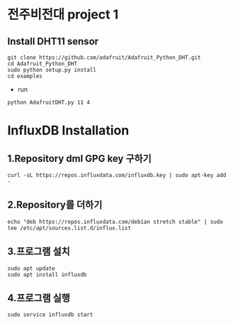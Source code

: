 #  전주비전대 project 1

## Install DHT11 sensor
```
git clone https://github.com/adafruit/Adafruit_Python_DHT.git
cd Adafruit_Python_DHT
sudo python setup.py install
cd examples
```
  - run
  ```
  python AdafruitDHT.py 11 4
  ```
  
# InfluxDB Installation
  ## 1.Repository dml  GPG key 구하기
  ```
  curl -sL https://repos.influxdata.com/influxdb.key | sudo apt-key add -
  ```
  ## 2.Repository를 더하기
  ```
  echo "deb https://repos.influxdata.com/debian stretch stable" | sudo tee /etc/apt/sources.list.d/influx.list
  ```
  ## 3.프로그램 설치
  ```
  sudo apt update
  sudo apt install influxdb
  ```
  ## 4.프로그램 실행
  ```
  sudo service influxdb start
  ```
